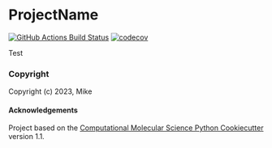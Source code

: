ProjectName
==============================
[//]: # (Badges)
[![GitHub Actions Build Status](https://github.com/REPLACE_WITH_OWNER_ACCOUNT/projectname/workflows/CI/badge.svg)](https://github.com/REPLACE_WITH_OWNER_ACCOUNT/projectname/actions?query=workflow%3ACI)
[![codecov](https://codecov.io/gh/REPLACE_WITH_OWNER_ACCOUNT/ProjectName/branch/main/graph/badge.svg)](https://codecov.io/gh/REPLACE_WITH_OWNER_ACCOUNT/ProjectName/branch/main)


Test

### Copyright

Copyright (c) 2023, Mike


#### Acknowledgements

Project based on the
[Computational Molecular Science Python Cookiecutter](https://github.com/molssi/cookiecutter-cms) version 1.1.
